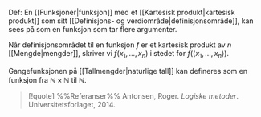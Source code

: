 Def:
En [[Funksjoner|funksjon]] med et [[Kartesisk produkt|kartesisk produkt]] som sitt [[Definisjons- og verdiområde|definisjonsområde]], kan sees på som en funksjon som tar flere argumenter.

Når definisjonsområdet til en funksjon $f$ er et kartesisk produkt av $n$ [[Mengde|mengder]], skriver vi $f(x_1,\ldots,x_n)$ i stedet for $f(\langle x_1,\ldots,x_n\rangle)$.

Gangefunksjonen på [[Tallmengder|naturlige tall]] kan defineres som en funksjon fra $\mathbb{N}\times\mathbb{N}$ til $\mathbb{N}$.

> [!quote] %%Referanser%%
Antonsen, Roger. *Logiske metoder*. Universitetsforlaget, 2014.
